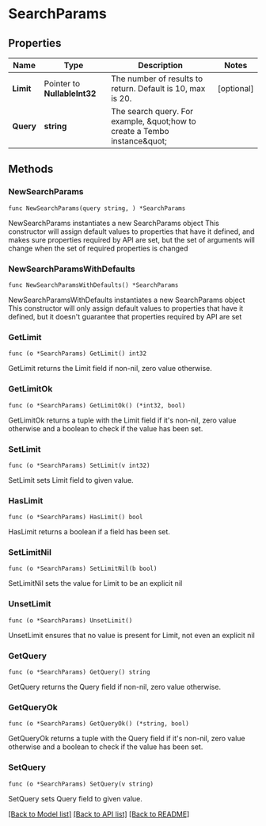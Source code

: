 # SearchParams

## Properties

Name | Type | Description | Notes
------------ | ------------- | ------------- | -------------
**Limit** | Pointer to **NullableInt32** | The number of results to return. Default is 10, max is 20. | [optional] 
**Query** | **string** | The search query. For example, \&quot;how to create a Tembo instance\&quot; | 

## Methods

### NewSearchParams

`func NewSearchParams(query string, ) *SearchParams`

NewSearchParams instantiates a new SearchParams object
This constructor will assign default values to properties that have it defined,
and makes sure properties required by API are set, but the set of arguments
will change when the set of required properties is changed

### NewSearchParamsWithDefaults

`func NewSearchParamsWithDefaults() *SearchParams`

NewSearchParamsWithDefaults instantiates a new SearchParams object
This constructor will only assign default values to properties that have it defined,
but it doesn't guarantee that properties required by API are set

### GetLimit

`func (o *SearchParams) GetLimit() int32`

GetLimit returns the Limit field if non-nil, zero value otherwise.

### GetLimitOk

`func (o *SearchParams) GetLimitOk() (*int32, bool)`

GetLimitOk returns a tuple with the Limit field if it's non-nil, zero value otherwise
and a boolean to check if the value has been set.

### SetLimit

`func (o *SearchParams) SetLimit(v int32)`

SetLimit sets Limit field to given value.

### HasLimit

`func (o *SearchParams) HasLimit() bool`

HasLimit returns a boolean if a field has been set.

### SetLimitNil

`func (o *SearchParams) SetLimitNil(b bool)`

 SetLimitNil sets the value for Limit to be an explicit nil

### UnsetLimit
`func (o *SearchParams) UnsetLimit()`

UnsetLimit ensures that no value is present for Limit, not even an explicit nil
### GetQuery

`func (o *SearchParams) GetQuery() string`

GetQuery returns the Query field if non-nil, zero value otherwise.

### GetQueryOk

`func (o *SearchParams) GetQueryOk() (*string, bool)`

GetQueryOk returns a tuple with the Query field if it's non-nil, zero value otherwise
and a boolean to check if the value has been set.

### SetQuery

`func (o *SearchParams) SetQuery(v string)`

SetQuery sets Query field to given value.



[[Back to Model list]](../README.md#documentation-for-models) [[Back to API list]](../README.md#documentation-for-api-endpoints) [[Back to README]](../README.md)


